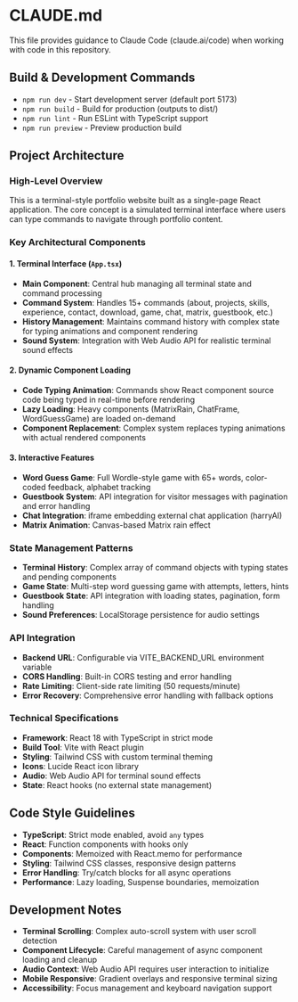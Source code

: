 # CLAUDE.md

This file provides guidance to Claude Code (claude.ai/code) when working with code in this repository.

## Build & Development Commands
- `npm run dev` - Start development server (default port 5173)
- `npm run build` - Build for production (outputs to dist/)
- `npm run lint` - Run ESLint with TypeScript support
- `npm run preview` - Preview production build

## Project Architecture

### High-Level Overview
This is a terminal-style portfolio website built as a single-page React application. The core concept is a simulated terminal interface where users can type commands to navigate through portfolio content.

### Key Architectural Components

#### 1. Terminal Interface (`App.tsx`)
- **Main Component**: Central hub managing all terminal state and command processing
- **Command System**: Handles 15+ commands (about, projects, skills, experience, contact, download, game, chat, matrix, guestbook, etc.)
- **History Management**: Maintains command history with complex state for typing animations and component rendering
- **Sound System**: Integration with Web Audio API for realistic terminal sound effects

#### 2. Dynamic Component Loading
- **Code Typing Animation**: Commands show React component source code being typed in real-time before rendering
- **Lazy Loading**: Heavy components (MatrixRain, ChatFrame, WordGuessGame) are loaded on-demand
- **Component Replacement**: Complex system replaces typing animations with actual rendered components

#### 3. Interactive Features
- **Word Guess Game**: Full Wordle-style game with 65+ words, color-coded feedback, alphabet tracking
- **Guestbook System**: API integration for visitor messages with pagination and error handling
- **Chat Integration**: iframe embedding external chat application (harryAI)
- **Matrix Animation**: Canvas-based Matrix rain effect

### State Management Patterns
- **Terminal History**: Complex array of command objects with typing states and pending components
- **Game State**: Multi-step word guessing game with attempts, letters, hints
- **Guestbook State**: API integration with loading states, pagination, form handling
- **Sound Preferences**: LocalStorage persistence for audio settings

### API Integration
- **Backend URL**: Configurable via VITE_BACKEND_URL environment variable
- **CORS Handling**: Built-in CORS testing and error handling
- **Rate Limiting**: Client-side rate limiting (50 requests/minute)
- **Error Recovery**: Comprehensive error handling with fallback options

### Technical Specifications
- **Framework**: React 18 with TypeScript in strict mode
- **Build Tool**: Vite with React plugin
- **Styling**: Tailwind CSS with custom terminal theming
- **Icons**: Lucide React icon library
- **Audio**: Web Audio API for terminal sound effects
- **State**: React hooks (no external state management)

## Code Style Guidelines
- **TypeScript**: Strict mode enabled, avoid `any` types
- **React**: Function components with hooks only
- **Components**: Memoized with React.memo for performance
- **Styling**: Tailwind CSS classes, responsive design patterns
- **Error Handling**: Try/catch blocks for all async operations
- **Performance**: Lazy loading, Suspense boundaries, memoization

## Development Notes
- **Terminal Scrolling**: Complex auto-scroll system with user scroll detection
- **Component Lifecycle**: Careful management of async component loading and cleanup
- **Audio Context**: Web Audio API requires user interaction to initialize
- **Mobile Responsive**: Gradient overlays and responsive terminal sizing
- **Accessibility**: Focus management and keyboard navigation support